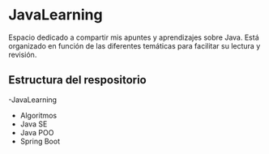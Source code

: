 # JavaLearning

Espacio dedicado a compartir mis apuntes y aprendizajes sobre Java. Está organizado en función de las diferentes temáticas para facilitar su lectura y revisión.

## Estructura del respositorio

-JavaLearning
  - Algoritmos
  - Java SE
  - Java POO
  - Spring Boot
